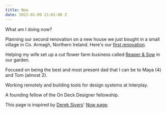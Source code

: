 ```yaml
---
title: Now
date: 2022-01-09 21:01:00 Z
---
```


What am I doing now?

Planning our second renovation on a new house we just bought in a small village in Co. Armagh, Northern Ireland. Here's our [first renovation](https://www.instagram.com/guinearow/).

Helping my wife set up a cut flower farm business called [Reaper & Sow](https://www.instagram.com/reaperandsow/) in our garden.

Focused on being the best and most present dad that I can be to Maya (4) and Tom (almost 2).

Working remotely and building tools for design systems at Interplay.

A founding fellow of the On Deck Designer fellowship.

This page is inspired by [Derek Sivers](https://sive.rs)' [Now page](https://nownownow.com).